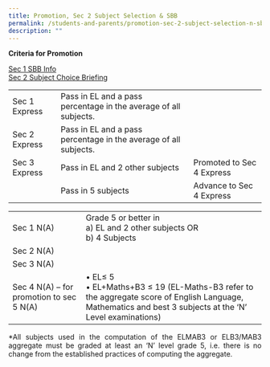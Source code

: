 ```yaml
---
title: Promotion, Sec 2 Subject Selection & SBB
permalink: /students-and-parents/promotion-sec-2-subject-selection-n-sbb/
description: ""
---
```

**Criteria for Promotion**

<a href="/files/03%20S1%20SBB%20Info.pdf" target="_blank">Sec 1 SBB Info</a>   
<a href="/files/02%20S2%20Subject%20Choice%20Briefing.pdf" target="_blank">Sec 2 Subject Choice Briefing</a>

|               |              |                           |
|---------------|---------|---------------------------|
| Sec 1 Express | Pass in EL and a pass percentage in the average of all subjects. |                           |
| Sec 2 Express | Pass in EL and a pass percentage in the average of all subjects. |                           |
| Sec 3 Express | Pass in EL and 2 other subjects                                  | Promoted to Sec 4 Express |
|               | Pass in 5 subjects                                               | Advance to Sec 4 Express  |


|                    |                 |
|-------------|-------------------|
| Sec 1 N(A)                               | Grade 5 or better in<br>a) EL and 2 other subjects OR<br>b) 4 Subjects                                                                                  |
| Sec 2 N(A)                               |                                                                                                                                                         |
| Sec 3 N(A)                               |                                                                                                                                                         |
| Sec 4 N(A) – for promotion to sec 5 N(A) | • EL≤ 5<br>• EL+Maths+B3 ≤ 19 (EL-Maths-B3 refer to the aggregate score of English Language, Mathematics and best 3 subjects at the ‘N’ Level examinations) |

<p style="text-align: justify;">*All subjects used in the computation of the ELMAB3 or ELB3/MAB3 aggregate must be graded at least an ‘N’ level grade 5, i.e. there is no change from the established practices of computing the aggregate.</p>
